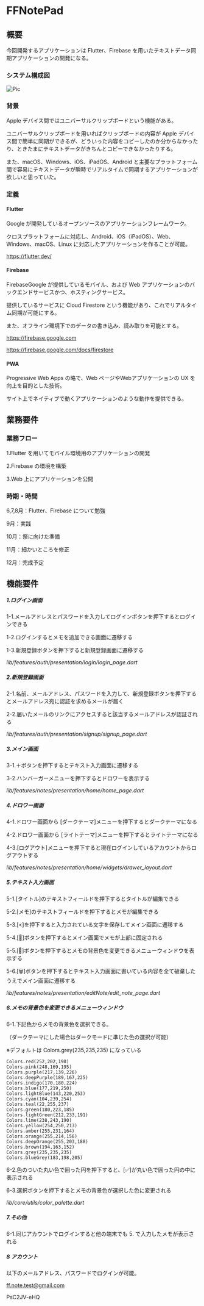 # FFNotePad

## 概要

今回開発するアプリケーションは Flutter、Firebase を用いたテキストデータ同期アプリケーションの開発になる。

### システム構成図
![Pic](./Git_pic/pic1.png)
### 背景

Apple デバイス間ではユニバーサルクリップボードという機能がある。

ユニバーサルクリップボードを用いればクリップボードの内容が Apple デバイス間で簡単に同期ができるが、どういった内容をコピーしたのか分からなかったり、ときたまにテキストデータがきちんとコピーできなかったりする。

また、macOS、Windows、iOS、iPadOS、Android と主要なプラットフォーム間で容易にテキストデータが瞬時でリアルタイムで同期するアプリケーションが欲しいと思っていた。

### 定義

#### Flutter

Google が開発しているオープンソースのアプリケーションフレームワーク。

クロスプラットフォームに対応し、Android、iOS（iPadOS）、Web、Windows、macOS、Linux に対応したアプリケーションを作ることが可能。

https://flutter.dev/

#### Firebase

FirebaseGoogle が提供しているモバイル、および Web アプリケーションのバックエンドサービスかつ、ホスティングサービス。

提供しているサービスに Cloud Firestore という機能があり、これでリアルタイム同期が可能にする。

また、オフライン環境下でのデータの書き込み、読み取りを可能とする。

https://firebase.google.com

https://firebase.google.com/docs/firestore

#### PWA

Progressive Web Apps の略で、Web ページやWebアプリケーションの UX を向上を目的とした技術。

サイト上でネイティブで動くアプリケーションのような動作を提供できる。

## 業務要件

### 業務フロー

1.Flutter を用いてモバイル環境用のアプリケーションの開発

2.Firebase の環境を構築

3.Web 上にアプリケーションを公開

### 時期・時間

6,7,8月：Flutter、Firebase について勉強

9月：実践

10月：祭に向けた準備

11月：細かいところを修正

12月：完成予定

## 機能要件
##### 1.ログイン画面
1-1.メールアドレスとパスワードを入力してログインボタンを押下するとログインできる

1-2.ログインするとメモを追加できる画面に遷移する

1-3.新規登録ボタンを押下すると新規登録画面に遷移する

*lib/features/auth/presentation/login/login_page.dart*

##### 2.新規登録画面

2-1.名前、メールアドレス、パスワードを入力して、新規登録ボタンを押下するとメールアドレス宛に認証を求めるメールが届く

2-2.届いたメールのリンクにアクセスすると該当するメールアドレスが認証される

*lib/features/auth/presentation/signup/signup_page.dart*

##### 3.メイン画面

3-1.＋ボタンを押下するとテキスト入力画面に遷移する

3-2.ハンバーガーメニューを押下するとドロワーを表示する

*lib/features/notes/presentation/home/home_page.dart*

##### 4.ドロワー画面

4-1.ドロワー画面から [ダークテーマ]メニューを押下するとダークテーマになる

4-2.ドロワー画面から [ライトテーマ]メニューを押下するとライトテーマになる

4-3.[ログアウト]メニューを押下すると現在ログインしているアカウントからログアウトする

*lib/features/notes/presentation/home/widgets/drawer_layout.dart*

##### 5.テキスト入力画面

5-1.[タイトル]のテキストフィールドを押下するとタイトルが編集できる

5-2.[メモ]のテキストフィールドを押下するとメモが編集できる

5-3.[<]を押下すると入力されている文字を保存してメイン画面に遷移する

5-4.[📌]ボタンを押下するとメイン画面でメモが上部に固定される

5-5.[🎨]ボタンを押下するとメモの背景色を変更できるメニューウィンドウを表示する

5-6.[🗑]ボタンを押下するとテキスト入力画面に書いている内容を全て破棄したうえでメイン画面に遷移する

*lib/features/notes/presentation/editNote/edit_note_page.dart*

##### 6.メモの背景色を変更できるメニューウィンドウ

6-1.下記色からメモの背景色を選択できる。

（ダークテーマにした場合はダークモードに準じた色の選択が可能）

※デフォルトは Colors.grey(235,235,235) になっている

```
Colors.red(252,202,198)
Colors.pink(248,169,195)
Colors.purple(217,139,226)
Colors.deepPurple(189,167,225)
Colors.indigo(170,180,224)
Colors.blue(177,219,250)
Colors.lightBlue(143,220,253)
Colors.cyan(104,239,254)
Colors.teal(22,255,237)
Colors.green(180,223,185)
Colors.lightGreen(212,233,191)
Colors.lime(238,243,190)
Colors.yellow(254,250,213)
Colors.amber(255,231,164)
Colors.orange(255,214,156)
Colors.deepOrange(255,203,188)
Colors.brown(194,163,152)
Colors.grey(235,235,235)
Colors.blueGrey(183,198,205)
```

6-2.色のついた丸い色で囲った円を押下すると、[✅]が丸い色で囲った円の中に表示される

6-3.選択ボタンを押下するとメモの背景色が選択した色に変更される

*lib/core/utils/color_palette.dart*

##### 7.その他

6-1.同じアカウントでログインすると他の端末でも 5. で入力したメモが表示される

##### 8 アカウント
以下のメールアドレス、パスワードでログインが可能。

ff.note.test@gmail.com

PsC2JV-eHQ

